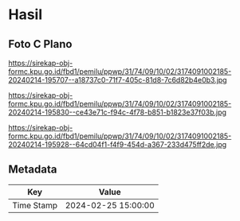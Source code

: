 # Hasil

## Foto C Plano

https://sirekap-obj-formc.kpu.go.id/fbd1/pemilu/ppwp/31/74/09/10/02/3174091002185-20240214-195707--a18737c0-71f7-405c-81d8-7c6d82b4e0b3.jpg

https://sirekap-obj-formc.kpu.go.id/fbd1/pemilu/ppwp/31/74/09/10/02/3174091002185-20240214-195830--ce43e71c-f94c-4f78-b851-b1823e37f03b.jpg

https://sirekap-obj-formc.kpu.go.id/fbd1/pemilu/ppwp/31/74/09/10/02/3174091002185-20240214-195928--64cd04f1-f4f9-454d-a367-233d475ff2de.jpg


## Metadata

| Key        | Value               |
| ---------- | ------------------- |
| Time Stamp | 2024-02-25 15:00:00 |



